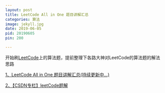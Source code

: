 ```yaml
---
layout: post
title: LeetCode All in One 题目讲解汇总
categories: 算法
image: jekyll.jpg
date: 2019-06-05
pid: 20190605
pin: 200

---
```

开始刷[LeetCode](https://leetcode-cn.com/problemset/all/)上的算法题，提前整理下各路大神对LeetCode的算法题的解法思路

[1、LeetCode All in One 题目讲解汇总(持续更新中...)](https://www.cnblogs.com/grandyang/p/4606334.html)

[2、【CSDN专栏】leetCode题解](http://blog.csdn.net/column/details/leetcode-solution.html)


